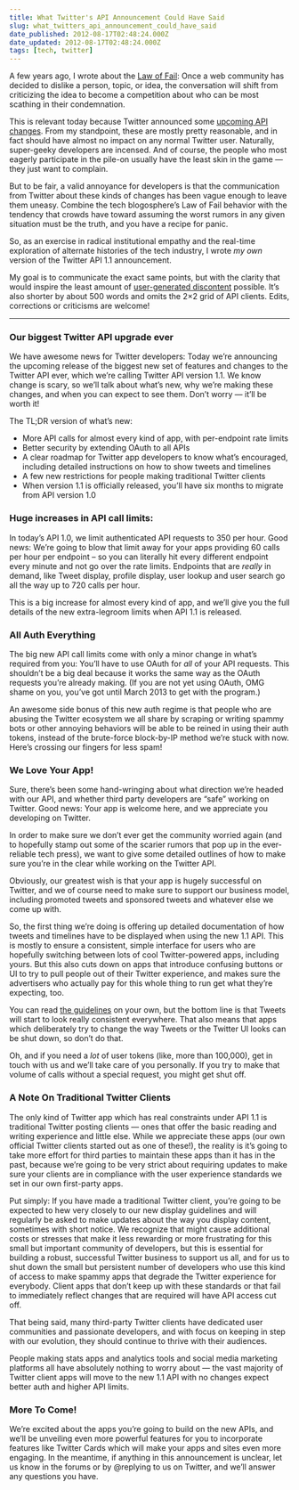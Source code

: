 ```yaml
---
title: What Twitter's API Announcement Could Have Said
slug: what_twitters_api_announcement_could_have_said
date_published: 2012-08-17T02:48:24.000Z
date_updated: 2012-08-17T02:48:24.000Z
tags: [tech, twitter]
---
```


A few years ago, I wrote about the [Law of Fail](/2009/06/the-end-of-fail): Once a web community has decided to dislike a person, topic, or idea, the conversation will shift from criticizing the idea to become a competition about who can be most scathing in their condemnation.

This is relevant today because Twitter announced some [upcoming API changes](https://dev.twitter.com/blog/changes-coming-to-twitter-api). From my standpoint, these are mostly pretty reasonable, and in fact should have almost no impact on any normal Twitter user. Naturally, super-geeky developers are incensed. And of course, the people who most eagerly participate in the pile-on usually have the least skin in the game — they just want to complain.

But to be fair, a valid annoyance for developers is that the communication from Twitter about these kinds of changes has been vague enough to leave them uneasy. Combine the tech blogosphere’s Law of Fail behavior with the tendency that crowds have toward assuming the worst rumors in any given situation must be the truth, and you have a recipe for panic.

So, as an exercise in radical institutional empathy and the real-time exploration of alternate histories of the tech industry, I wrote *my own* version of the Twitter API 1.1 announcement.

My goal is to communicate the exact same points, but with the clarity that would inspire the least amount of [user-generated discontent](/2007/08/inspirational) possible. It’s also shorter by about 500 words and omits the 2×2 grid of API clients. Edits, corrections or criticisms are welcome!

---

### Our biggest Twitter API upgrade ever

We have awesome news for Twitter developers: Today we’re announcing the upcoming release of the biggest new set of features and changes to the Twitter API ever, which we’re calling Twitter API version 1.1. We know change is scary, so we’ll talk about what’s new, why we’re making these changes, and when you can expect to see them. Don’t worry — it’ll be worth it!

The TL;DR version of what’s new:

- More API calls for almost every kind of app, with per-endpoint rate limits
- Better security by extending OAuth to all APIs
- A clear roadmap for Twitter app developers to know what’s encouraged, including detailed instructions on how to show tweets and timelines
- A few new restrictions for people making traditional Twitter clients
- When version 1.1 is officially released, you’ll have six months to migrate from API version 1.0

### Huge increases in API call limits:

In today’s API 1.0, we limit authenticated API requests to 350 per hour. Good news: We’re going to blow that limit away for your apps providing 60 calls per hour per endpoint – so you can literally hit every different endpoint every minute and not go over the rate limits. Endpoints that are *really* in demand, like Tweet display, profile display, user lookup and user search go all the way up to 720 calls per hour.

This is a big increase for almost every kind of app, and we’ll give you the full details of the new extra-legroom limits when API 1.1 is released.

### All Auth Everything

The big new API call limits come with only a minor change in what’s required from you: You’ll have to use OAuth for *all* of your API requests. This shouldn’t be a big deal because it works the same way as the OAuth requests you’re already making. (If you are not yet using OAuth, OMG shame on you, you’ve got until March 2013 to get with the program.)

An awesome side bonus of this new auth regime is that people who are abusing the Twitter ecosystem we all share by scraping or writing spammy bots or other annoying behaviors will be able to be reined in using their auth tokens, instead of the brute-force block-by-IP method we’re stuck with now. Here’s crossing our fingers for less spam!

### We Love Your App!

Sure, there’s been some hand-wringing about what direction we’re headed with our API, and whether third party developers are “safe” working on Twitter. Good news: Your app is welcome here, and we appreciate you developing on Twitter.

In order to make sure we don’t ever get the community worried again (and to hopefully stamp out some of the scarier rumors that pop up in the ever-reliable tech press), we want to give some detailed outlines of how to make sure you’re in the clear while working on the Twitter API.

Obviously, our greatest wish is that your app is hugely successful on Twitter, and we of course need to make sure to support our business model, including promoted tweets and sponsored tweets and whatever else we come up with.

So, the first thing we’re doing is offering up detailed documentation of how tweets and timelines have to be displayed when using the new 1.1 API. This is mostly to ensure a consistent, simple interface for users who are hopefully switching between lots of cool Twitter-powered apps, including yours. But this also cuts down on apps that introduce confusing buttons or UI to try to pull people out of their Twitter experience, and makes sure the advertisers who actually pay for this whole thing to run get what they’re expecting, too.

You can read [the guidelines](https://dev.twitter.com/terms/display-guidelines) on your own, but the bottom line is that Tweets will start to look really consistent everywhere. That also means that apps which deliberately try to change the way Tweets or the Twitter UI looks can be shut down, so don’t do that.

Oh, and if you need a *lot* of user tokens (like, more than 100,000), get in touch with us and we’ll take care of you personally. If you try to make that volume of calls without a special request, you might get shut off.

### A Note On Traditional Twitter Clients

The only kind of Twitter app which has real constraints under API 1.1 is traditional Twitter posting clients — ones that offer the basic reading and writing experience and little else. While we appreciate these apps (our own official Twitter clients started out as one of these!), the reality is it’s going to take more effort for third parties to maintain these apps than it has in the past, because we’re going to be very strict about requiring updates to make sure your clients are in compliance with the user experience standards we set in our own first-party apps.

Put simply: If you have made a traditional Twitter client, you’re going to be expected to hew very closely to our new display guidelines and will regularly be asked to make updates about the way you display content, sometimes with short notice. We recognize that might cause additional costs or stresses that make it less rewarding or more frustrating for this small but important community of developers, but this is essential for building a robust, successful Twitter business to support us all, and for us to shut down the small but persistent number of developers who use this kind of access to make spammy apps that degrade the Twitter experience for everybody. Client apps that don’t keep up with these standards or that fail to immediately reflect changes that are required will have API access cut off.

That being said, many third-party Twitter clients have dedicated user communities and passionate developers, and with focus on keeping in step with our evolution, they should continue to thrive with their audiences.

People making stats apps and analytics tools and social media marketing platforms all have absolutely nothing to worry about — the vast majority of Twitter client apps will move to the new 1.1 API with no changes expect better auth and higher API limits.

### More To Come!

We’re excited about the apps you’re going to build on the new APIs, and we’ll be unveiling even more powerful features for you to incorporate features like Twitter Cards which will make your apps and sites even more engaging. In the meantime, if anything in this announcement is unclear, let us know in the forums or by @replying to us on Twitter, and we’ll answer any questions you have.
